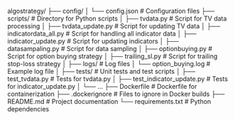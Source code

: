 algostrategy/
├── config/
│   └── config.json                # Configuration files
├── scripts/                       # Directory for Python scripts
│   ├── tvdata.py                  # Script for TV data processing
│   ├── tvdata_update.py           # Script for updating TV data
│   ├── indicatordata_all.py       # Script for handling all indicator data
│   ├── indicator_update.py        # Script for updating indicators
│   ├── datasampaling.py           # Script for data sampling
│   ├── optionbuying.py            # Script for option buying strategy
│   ├── trailing_sl.py             # Script for trailing stop-loss strategy
│
├── logs/                          # Log files
│   └── option_buying.log            # Example log file
│
├── tests/                         # Unit tests and test scripts
│   ├── test_tvdata.py             # Tests for tvdata.py
│   ├── test_indicator_update.py   # Tests for indicator_update.py
│   └── ...
├── Dockerfile                     # Dockerfile for containerization
├── .dockerignore                  # Files to ignore in Docker builds
├── README.md                      # Project documentation
└── requirements.txt               # Python dependencies
